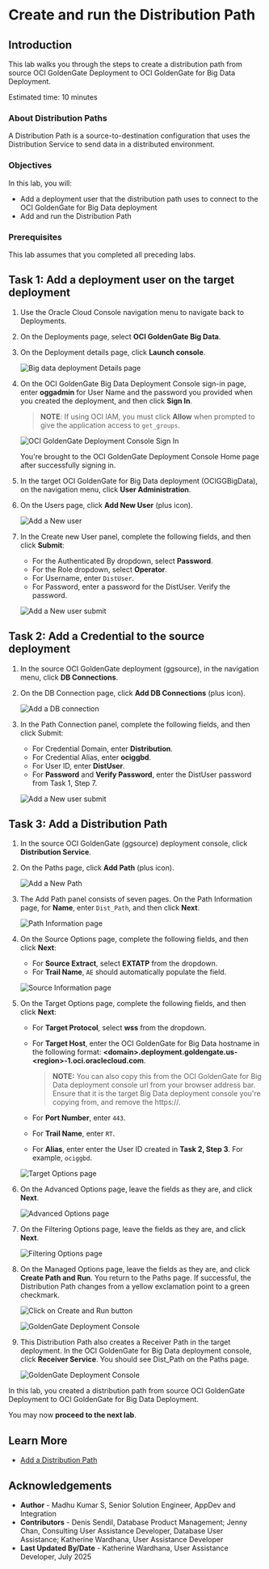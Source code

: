 # Create and run the Distribution Path

## Introduction

This lab walks you through the steps to create a distribution path from source OCI GoldenGate Deployment to OCI GoldenGate for Big Data Deployment. 

Estimated time: 10 minutes

### About Distribution Paths

A Distribution Path is a source-to-destination configuration that uses the Distribution Service to send data in a distributed environment.

### Objectives

In this lab, you will:
* Add a deployment user that the distribution path uses to connect to the OCI GoldenGate for Big Data deployment
* Add and run the Distribution Path

### Prerequisites

This lab assumes that you completed all preceding labs.

## Task 1: Add a deployment user on the target deployment

1. Use the Oracle Cloud Console navigation menu to navigate back to Deployments.

2. On the Deployments page, select **OCI GoldenGate Big Data**.

3. On the Deployment details page, click **Launch console**.

    ![Big data deployment Details page](images/01-03-ggs-launch-oracle.png " ")

4. On the OCI GoldenGate Big Data Deployment Console sign-in page, enter **oggadmin** for User Name and the password you provided when you created the deployment, and then click **Sign In**.

    > **NOTE**: If using OCI IAM, you must click **Allow** when prompted to give the application access to `get_groups`.

    ![OCI GoldenGate Deployment Console Sign In](https://oracle-livelabs.github.io/goldengate/ggs-common/extract/images/02-02-oggadmin-23ai.png " ")

    You're brought to the OCI GoldenGate Deployment Console Home page after successfully signing in.

5. In the target OCI GoldenGate for Big Data deployment (OCIGGBigData), on the navigation menu, click **User Administration**.

6. On the Users page, click **Add New User** (plus icon).

    ![Add a New user](images/01-06-add-new-user.png " ")

7. In the Create new User panel, complete the following fields, and then click **Submit**:

    * For the Authenticated By dropdown, select **Password**.
    * For the Role dropdown, select **Operator**.
    * For Username, enter `DistUser`.
    * For Password, enter a password for the DistUser. Verify the password.

    ![Add a New user submit](images/01-07-add-new-user-submit.png " ")

## Task 2: Add a Credential to the source deployment

1. In the source OCI GoldenGate deployment (ggsource), in the navigation menu, click **DB Connections**.

2. On the DB Connection page, click **Add DB Connections** (plus icon).

    ![Add a DB connection](images/02-02-add-db-connect.png " ")

3. In the Path Connection panel, complete the following fields, and then click Submit:

    * For Credential Domain, enter **Distribution**.
    * For Credential Alias, enter **ociggbd**.
    * For User ID, enter **DistUser**.
    * For **Password** and **Verify Password**, enter the DistUser password from Task 1, Step 7.

    ![Add a New user submit](images/02-07-distribution-credential-add-at-source.png " ")

## Task 3: Add a Distribution Path

1. In the source OCI GoldenGate (ggsource) deployment console, click **Distribution Service**.

2. On the Paths page, click **Add Path** (plus icon).

    ![Add a New Path](images/03-02-add-path-home.png " ")

3. The Add Path panel consists of seven pages. On the Path Information page, for **Name**, enter `Dist_Path`, and then click **Next**.

    ![Path Information page](images/03-03-path-info.png " ")

4. On the Source Options page, complete the following fields, and then click **Next**:

    * For **Source Extract**, select **EXTATP** from the dropdown.
    * For **Trail Name**, `AE` should automatically populate the field.

    ![Source Information page](images/03-04-source-info.png " ")

5. On the Target Options page, complete the following fields, and then click **Next**:

    * For **Target Protocol**, select **wss** from the dropdown.
    * For **Target Host**, enter the OCI GoldenGate for Big Data hostname in the following format: **&lt;domain&gt;.deployment.goldengate.us-&lt;region&gt;-1.oci.oraclecloud.com**.

        > **NOTE:** You can also copy this from the OCI GoldenGate for Big Data deployment console url from your browser address bar. Ensure that it is the target Big Data deployment console you're copying from, and remove the https://.

    * For **Port Number**, enter `443`.
    * For **Trail Name**, enter `RT`.
    * For **Alias**, enter enter the User ID created in **Task 2, Step 3**. For example, `ociggbd`.

    ![Target Options page](images/03-05-target-opts.png " ")

6. On the Advanced Options page, leave the fields as they are, and click **Next**.

    ![Advanced Options page](images/03-06-adv-opts.png " ")

7. On the Filtering Options page, leave the fields as they are, and click **Next**.

    ![Filtering Options page](images/03-07-filt-opts.png " ")

8. On the Managed Options page, leave the fields as they are, and click **Create Path and Run**. You return to the Paths page. If successful, the Distribution Path changes from a yellow exclamation point to a green checkmark.

    ![Click on Create and Run button](images/03-08a-distribution-path-submit.png " ")

    ![GoldenGate Deployment Console](images/03-08b-path-status.png " ")

14.	This Distribution Path also creates a Receiver Path in the target deployment. In the OCI GoldenGate for Big Data deployment console, click **Receiver Service**. You should see Dist_Path on the Paths page. 

    ![GoldenGate Deployment Console](images/03-09-recv-status.png " ")

In this lab, you created a distribution path from source OCI GoldenGate Deployment to OCI GoldenGate for Big Data Deployment.

You may now **proceed to the next lab**.

## Learn More

* [Add a Distribution Path](https://docs.oracle.com/en/cloud/paas/goldengate-service/adpen/#articletitle)

## Acknowledgements
* **Author** - Madhu Kumar S, Senior Solution Engineer, AppDev and Integration
* **Contributors** -  Denis Sendil, Database Product Management; Jenny Chan, Consulting User Assistance Developer, Database User Assistance; Katherine Wardhana, User Assistance Developer
* **Last Updated By/Date** - Katherine Wardhana, User Assistance Developer, July 2025
